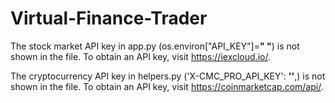 # Virtual-Finance-Trader
The stock market API key in app.py (os.environ["API_KEY"]=**" "**) is not shown in the file. To obtain an API key, visit https://iexcloud.io/. 

The cryptocurrency API key in helpers.py ('X-CMC_PRO_API_KEY': **''**,) is not shown in the file. To obtain an API key, visit https://coinmarketcap.com/api/.
 
